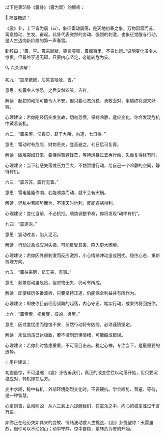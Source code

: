 以下是第51卦《震卦》（震为雷）的解析：

🌱 简要概述：

《震》卦，上下皆为震（☳），象征雷动震荡，是天地初春之象，万物因雷而苏，寓意惊动、生发、奋起。此卦代表突然的变动、强烈的刺激，也象征觉醒与行动，是人生迈向新阶段的第一声春雷。

卦辞曰：“震，亨。震来虩虩，笑言哑哑，震惊百里，不丧匕鬯。”说明变化虽令人惊惧，但最终亨通无碍，只要内心坚定，必能转危为安。

🔍 六爻详解：

初九：“震来虩虩，后笑言哑哑，吉。”

意思：初震令人惊恐，之后安然欢笑，吉祥。

解读：起初的动荡可能令人不安，但只要心态沉稳、勇敢面对，事情终将迎来好转。

心理建议：若你刚经历突发变故，切勿恐慌。保持冷静，适应变化，你会发现危机中藏着新机。

六二：“震来厉，亿丧贝，跻于九陵，勿逐，七日得。”

意思：雷动时有危险，财物丢失，登高避之，七日后可复得。

解读：困难突如其来，要懂得暂避锋芒，等待风暴过去再行动，失而复得终有时。

心理建议：当下若感失落或压力巨大，不妨暂缓行动，给自己一个冷静的空间，静待转机。

六三：“震苏苏，震行无眚。”

意思：雷电隆隆作响，若能顺势而动，就不会有灾祸。

解读：混乱中若顺势而为，不违天时地利，反能避祸得利。

心理建议：变化当前，不必抗拒。顺势调整节奏，你将发现“动中有机”。

九四：“震遂泥。”

意思：震动过甚，陷入泥沼。

解读：行动过急或应对失措，可能反受其害，陷入更大困境。

心理建议：若你因外部刺激而反应激烈，小心情绪冲动造成困扰。稳住心态，重新梳理方向。

六五：“震往来厉，亿无丧，有事。”

意思：频繁震动虽危险，但财物无失，仍可有所成。

解读：即便经历多番波折，只要坚持正道，仍能保全利益并有所作为。

心理建议：即使你目前经历频繁的起落，内心守正、踏实行动，成果终将回报你。

上六：“震索索，视矍矍，征凶，贞厉。”

意思：因过度忧虑而惶惶不安，贸然行动将有凶险，必须谨慎坚定。

解读：末位动荡已达极致，若不控制恐惧情绪，可能酿成错误。

心理建议：若你此时焦虑重重，不可盲目出击。稳定心神，专注当下，是最重要的选择。

💡 用户建议：

初震虽惊，不可退缩：《震》卦告诉我们，真正的改变往往以动荡开始，但只要沉稳应对，转机即在后方。

变中求顺，稳中有机：外部环境剧烈变化时，不要硬抗。学会顺势、暂避、等待，是一种智慧。

心定则吉，乱动则凶：从六三到上六提醒我们，在震荡之中，内心的稳定胜过千言万语。

如你正在经历突如其来的变故、情绪波动或人生挑战，《震》卦提醒你：天雷虽烈，但你可以不动如山；动中守静，惊中自稳，是转危为安的开始。

